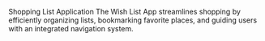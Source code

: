 Shopping List Application
The Wish List App streamlines shopping by efficiently organizing lists, bookmarking favorite places, and guiding users with an integrated navigation system.
